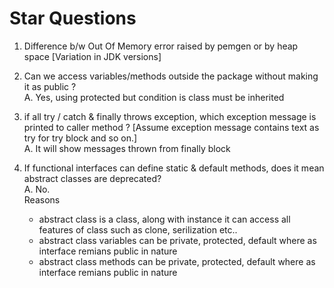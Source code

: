 # Star Questions

1. Difference b/w Out Of Memory error raised by pemgen or by heap space [Variation in JDK versions]

2. Can we access variables/methods outside the package without making it as public ? <br>
A. Yes, using protected but condition is class must be inherited 

3. if all try / catch & finally throws exception, which exception message is printed to caller method ? [Assume exception message contains text as try for try block and so on.] <br>
A. It will show messages thrown from finally block

4. If functional interfaces can define static & default methods, does it mean abstract classes are deprecated? <br>
A. No. <br>
Reasons
   - abstract class is a class, along with instance it can access all features of class such as clone, serilization etc..
   - abstract class variables can be private, protected, default where as interface remians public in nature
   - abstract class methods can be private, protected, default where as interface remians public in nature
